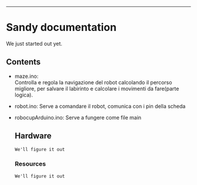 ---

# Sandy documentation

We just started out yet.

## Contents

- maze.ino:      
  Controlla e regola la navigazione del robot calcolando il percorso migliore, per salvare il labirinto e calcolare i movimenti da fare(parte logica).
  
- robot.ino:
  Serve a comandare il robot, comunica con i pin della scheda

- robocupArduino.ino: 
  Serve a fungere come file main
  
  ## Hardware
  
  `We'll figure it out`
  
  ### Resources
  
  `We'll figure it out`
